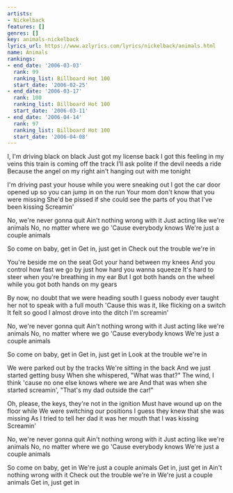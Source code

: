 ```yaml
---
artists:
- Nickelback
features: []
genres: []
key: animals-nickelback
lyrics_url: https://www.azlyrics.com/lyrics/nickelback/animals.html
name: Animals
rankings:
- end_date: '2006-03-03'
  rank: 99
  ranking_list: Billboard Hot 100
  start_date: '2006-02-25'
- end_date: '2006-03-17'
  rank: 100
  ranking_list: Billboard Hot 100
  start_date: '2006-03-11'
- end_date: '2006-04-14'
  rank: 97
  ranking_list: Billboard Hot 100
  start_date: '2006-04-08'
---
```


I, I'm driving black on black
Just got my license back
I got this feeling in my veins this train is coming off the track
I'll ask polite if the devil needs a ride
Because the angel on my right ain't hanging out with me tonight

I'm driving past your house while you were sneaking out
I got the car door opened up so you can jump in on the run
Your mom don't know that you were missing
She'd be pissed if she could see the parts of you that I've been kissing
Screamin'

No, we're never gonna quit
Ain't nothing wrong with it
Just acting like we're animals
No, no matter where we go
'Cause everybody knows
We're just a couple animals

So come on baby, get in
Get in, just get in
Check out the trouble we're in

You're beside me on the seat
Got your hand between my knees
And you control how fast we go by just how hard you wanna squeeze
It's hard to steer when you're breathing in my ear
But I got both hands on the wheel while you got both hands on my gears

By now, no doubt that we were heading south
I guess nobody ever taught her not to speak with a full mouth
'Cause this was it, like flicking on a switch
It felt so good I almost drove into the ditch
I'm screamin'

No, we're never gonna quit
Ain't nothing wrong with it
Just acting like we're animals
No, no matter where we go
'Cause everybody knows
We're just a couple animals

So come on baby, get in
Get in, just get in
Look at the trouble we're in

We were parked out by the tracks
We're sitting in the back
And we just started getting busy
When she whispered, "What was that?"
The wind, I think 'cause no one else knows where we are
And that was when she started screamin',
"That's my dad outside the car!"

Oh, please, the keys, they're not in the ignition
Must have wound up on the floor while
We were switching our positions
I guess they knew that she was missing
As I tried to tell her dad it was her mouth that I was kissing
Screamin'

No, we're never gonna quit
Ain't nothing wrong with it
Just acting like we're animals
No, no matter where we go
'Cause everybody knows
We're just a couple animals

So come on baby, get in
We're just a couple animals
Get in, just get in
Ain't nothing wrong with it
Check out the trouble we're in
We're just a couple animals
Get in, just get in



